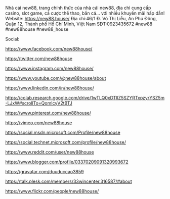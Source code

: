 Nhà cái new88, trang chính thức của nhà cái new88, địa chỉ cung cấp casino, slot game, cá cược thể thao, bắn cá… với nhiều khuyến mãi hấp dẫn! Website: https://new88.house/ Địa chỉ:46/1 Đ. Võ Thị Liễu, An Phú Đông, Quận 12, Thành phố Hồ Chí Minh, Việt Nam SĐT:0923435672 #new88 #new88house #new88_house

Social:

 

https://www.facebook.com/new88house/

https://twitter.com/new88house

https://www.instagram.com/new88house/

https://www.youtube.com/@new88house/about

https://www.linkedin.com/in/new88house/

https://colab.research.google.com/drive/1wTLQ0xDTllZ5SZYRTxpzyrYSZ5m-LJxW#scrollTo=QomIcyV2tBTJ

https://www.pinterest.com/new88house/

https://vimeo.com/new88house

https://social.msdn.microsoft.com/Profile/new88house

https://social.technet.microsoft.com/profile/new88house/

https://www.reddit.com/user/new88house

https://www.blogger.com/profile/03370209091320993672

https://gravatar.com/duuduccao3859

https://talk.plesk.com/members/33wincenter.316587/#about

https://www.flickr.com/people/new88house/